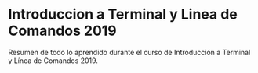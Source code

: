 # Introduccion a Terminal y Linea de Comandos 2019

Resumen de todo lo aprendido durante el curso de Introducción a Terminal y Línea de Comandos 2019.
